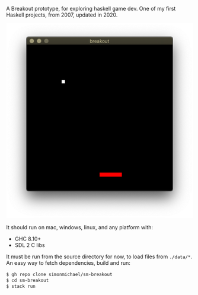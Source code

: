A Breakout prototype, for exploring haskell game dev.
One of my first Haskell projects, from 2007, updated in 2020.

![screenshot](screenshot.png)

It should run on mac, windows, linux, and any platform with:

- GHC 8.10+
- SDL 2 C libs

It must be run from the source directory for now, to load files from `./data/*`.
An easy way to fetch dependencies, build and run:

    $ gh repo clone simonmichael/sm-breakout
    $ cd sm-breakout
    $ stack run
